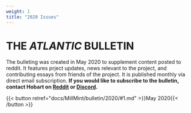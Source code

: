 ```yaml
---
weight: 1
title: "2020 Issues"
---
```


# THE ***ATLANTIC*** BULLETIN
The bulleting was created in May 2020 to supplement content posted to reddit. It features prject updates, news relevant to the project, and contributing essays from friends of the project. It is published monthly via direct email subscription. **If you would like to subscribe to the bulletin, contact Hobart on [Reddit](www.reddit.com/r/vekllei) or [Discord](discord.gg/dCE6vSU).**

{{< button relref="docs/MillMint/bulletin/2020/#1.md" >}}May 2020{{< /button >}}

